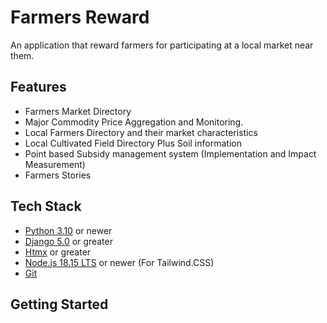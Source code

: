 # Farmers Reward
An application that reward farmers for participating at a local market near them.


## Features
- Farmers Market Directory
- Major Commodity Price Aggregation and Monitoring.
- Local Farmers Directory and their market characteristics
- Local Cultivated Field Directory Plus Soil information
- Point based Subsidy management system (Implementation and Impact Measurement)
- Farmers Stories

## Tech Stack
- [Python 3.10](https://www.python.org/downloads/) or newer
- [Django 5.0](https://www.python.org/downloads/) or greater
- [Htmx](https://htmx.org/) or greater
- [Node.js 18.15 LTS](https://nodejs.org/) or newer (For Tailwind.CSS)
- [Git](https://git-scm.com/)


## Getting Started

